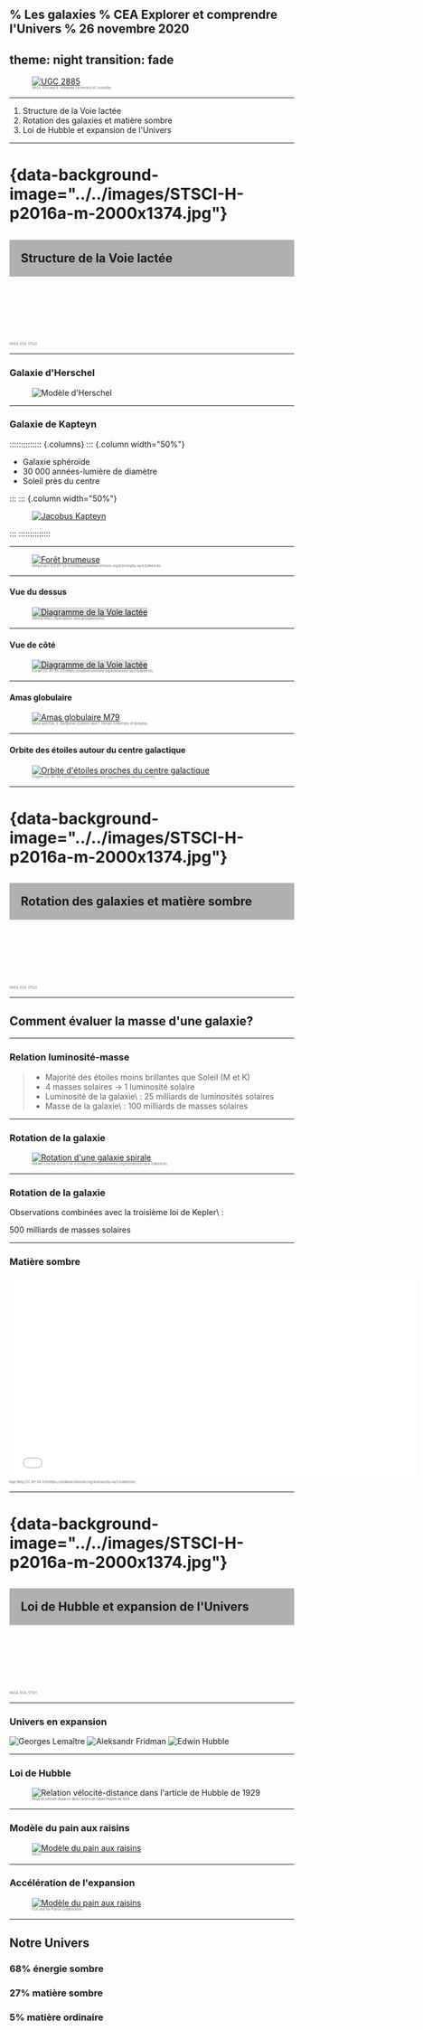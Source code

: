 % Les galaxies
% CEA Explorer et comprendre l'Univers
% 26 novembre 2020
---
theme: night
transition: fade
---

<figure>
  <a href="https://www.nasa.gov/feature/goddard/2020/nasas-hubble-surveys-gigantic-galaxy">
    <img src="../../images/stsci-h-p2001a-m-2000x1500_0.png"
      alt="UGC 2885"
      style="max-width: 700px;">
  </a>
  <figcaption style="font-size: 0.4em; color: #666;">
  NASA, ESA and B. Holwerda (University of Louisville)
  </figcaption>
</figure>

---

1. Structure de la Voie lactée
2. Rotation des galaxies et matière sombre
3. Loi de Hubble et expansion de l'Univers

---

# {data-background-image="../../images/STSCI-H-p2016a-m-2000x1374.jpg"}

<h2 style="background-color: rgba(100, 100, 100, 0.5); padding: 20px;">
Structure de la Voie lactée
</h2>

<br><br><br><br><br>
<figcaption style="font-size: 0.4em; color: #666;">
   NASA, ESA, STScI
</figcaption>

---

### Galaxie d'Herschel

<figure>
  <img src="../../images/Herschel-galaxy.jpg"
      alt="Modèle d'Herschel"
      style="max-width: 700px;">
</figure>

---

### Galaxie de Kapteyn

:::::::::::::: {.columns}
::: {.column width="50%"}

- Galaxie sphéroïde
- 30 000 années-lumière de diamètre
- Soleil près du centre

:::
::: {.column width="50%"}

<figure>
  <a href="https://commons.wikimedia.org/wiki/File:Kapteyn2.jpg">
    <img src="../../images/Kapteyn2.jpg"
      alt="Jacobus Kapteyn"
      style="max-width: 300px;">
  </a>
</figure>

:::
::::::::::::::

---

<figure>
  <a href="https://commons.wikimedia.org/wiki/File:Foggy_forest.jpg">
    <img src="../../images/Foggy_forest.jpg"
      alt="Forêt brumeuse"
      style="max-width: 700px;">
  </a>
  <figcaption style="font-size: 0.4em; color: #666;">
   Nithya sai.c [CC BY-SA 4.0](https://creativecommons.org/licenses/by-sa/4.0/deed.en)
  </figcaption>
</figure>

---

#### Vue du dessus

<figure>
  <a href="https://spaceplace.nasa.gov/galaxy/en/">
    <img src="../../images/galaxy-shapes.png"
      alt="Diagramme de la Voie lactée"
      style="max-height: 550px;
             background-color: #dddddd;
      ">
  </a>
  <figcaption style="font-size: 0.4em; color: #666;">
  [NASA](https://spaceplace.nasa.gov/galaxy/en/)
  </figcaption>
</figure>

---

#### Vue de côté

<figure>
  <a href="https://commons.wikimedia.org/wiki/File:Milky_way_profile_-_fr.svg">
    <img src="../../images/Milky_way_profile-fr.png"
      alt="Diagramme de la Voie lactée"
      style="max-height: 520px;
             background-color: #dddddd;
      ">
  </a>
  <figcaption style="font-size: 0.4em; color: #666;">
  RJHall [CC BY-SA 3.0](https://creativecommons.org/licenses/by-sa/3.0/deed.en)
  </figcaption>
</figure>

---

#### Amas globulaire

<figure>
  <a href="https://commons.wikimedia.org/wiki/File:Milky_way_profile_-_fr.svg">
    <img src="../../images/42916395422_ec18e3f8a5_c.jpg"
      alt="Amas globulaire M79"
      style="max-height: 520px;">
  </a>
  <figcaption style="font-size: 0.4em; color: #666;">
  NASA and ESA; S. Djorgovski (Caltech) and F. Ferraro (University of
  Bologna)
  </figcaption>
</figure>

---

#### Orbite des étoiles autour du centre galactique

<figure>
  <a href="https://commons.wikimedia.org/wiki/File:Galactic_centre_orbits.svg">
    <img src="../../images/Galactic_centre_orbits.png"
      alt="Orbite d'étoiles proches du centre galactique"
      style="max-height: 520px;">
  </a>
  <figcaption style="font-size: 0.4em; color: #666;">
  Cmglee [CC BY-SA 3.0](https://creativecommons.org/licenses/by-sa/3.0/deed.en)
  </figcaption>
</figure>

---

# {data-background-image="../../images/STSCI-H-p2016a-m-2000x1374.jpg"}

<h2 style="background-color: rgba(100, 100, 100, 0.5); padding: 20px;">
Rotation des galaxies et matière sombre
</h2>

<br><br><br><br><br>
<figcaption style="font-size: 0.4em; color: #666;">
   NASA, ESA, STScI
</figcaption>

---

## Comment évaluer la masse d'une galaxie?

---

### Relation luminosité-masse

>- Majorité des étoiles moins brillantes que Soleil (M et K)
>- 4 masses solaires &#8594; 1 luminosité solaire
>- Luminosité de la galaxie\ : 25 milliards de luminosités solaires
>- Masse de la galaxie\ : 100 milliards de masses solaires

---

### Rotation de la galaxie

<figure>
  <a href="https://commons.wikimedia.org/wiki/File:Galactic_centre_orbits.svg">
    <img src="../../images/Galactic_Rotation.png"
      alt="Rotation d'une galaxie spirale"
      style="max-height: 520px;
             background-color: #fff">
  </a>
  <figcaption style="font-size: 0.4em; color: #666;">
  William Crochot [CC BY-SA 4.0](https://creativecommons.org/licenses/by-sa/4.0/deed.en)
  </figcaption>
</figure>

---

### Rotation de la galaxie

Observations combinées avec la troisième loi de Kepler\ :

500 milliards de masses solaires

---

### Matière sombre

<iframe src="../../images/Galaxy_rotation_under_the_influence_of_dark_matter.ogv?embedplayer=yes"
width="720" height="360" frameborder="0" ></iframe>

<figcaption style="font-size: 0.4em; color: #666;">
Ingo Berg [CC BY-SA 3.0](https://creativecommons.org/licenses/by-sa/3.0/deed.en)
</figcaption>

---

# {data-background-image="../../images/STSCI-H-p2016a-m-2000x1374.jpg"}

<h2 style="background-color: rgba(100, 100, 100, 0.5); padding: 20px;">
Loi de Hubble et expansion de l'Univers
</h2>

<br><br><br><br><br>
<figcaption style="font-size: 0.4em; color: #666;">
   NASA, ESA, STScI
</figcaption>

---

### Univers en expansion

<img src="../../images/Georges_Lemaitre_1930s.jpg"
  alt="Georges Lemaître"
  style="max-height: 300px;">
<img src="../../images/Aleksandr_Fridman.png"
  alt="Aleksandr Fridman"
  style="max-height: 300px;">
<img src="../../images/Edwin_Hubble.jpg"
  alt="Edwin Hubble"
  style="max-height: 300px;">

---

### Loi de Hubble

<figure>
  <img src="../../images/hubble_law.gif"
    alt="Relation vélocité-distance dans l'article de Hubble de 1929"
    style="max-height: 500px;">
  <figcaption style="font-size: 0.4em; color: #666;">
  Relation vélocité-distance dans l'article de Edwin Hubble de 1929.
  </figcaption>
</figure>

---

### Modèle du pain aux raisins

<figure>
  <a href="https://map.gsfc.nasa.gov/universe/bb_tests_exp.html">
    <img src="../../images/990404b.gif"
      alt="Modèle du pain aux raisins"
      style="max-height: 500px;">
  </a>
  <figcaption style="font-size: 0.4em; color: #666;">
  NASA
  </figcaption>
</figure>

---

### Accélération de l'expansion

<figure>
  <a href="https://www.nasa.gov/mission_pages/planck/multimedia/pia16873.html">
    <img src="../../images/pia16873.jpg"
      alt="Modèle du pain aux raisins"
      style="max-height: 500px;">
  </a>
  <figcaption style="font-size: 0.4em; color: #666;">
  ESA and the Planck Collaboration
  </figcaption>
</figure>

---

## Notre Univers

### 68% énergie sombre

### 27% matière sombre

### 5% matière ordinaire

